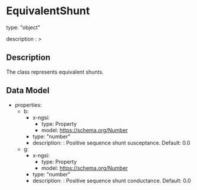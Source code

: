 # EquivalentShunt
type: "object"
description : >
## Description
The class represents equivalent shunts.

## Data Model
  - properties:
    - b:
      - x-ngsi:
        - type: Property
        - model: https://schema.org/Number
      - type: "number"
      - description: : Positive sequence shunt susceptance. Default: 0.0
    - g:
      - x-ngsi:
        - type: Property
        - model: https://schema.org/Number
      - type: "number"
      - description: : Positive sequence shunt conductance. Default: 0.0
